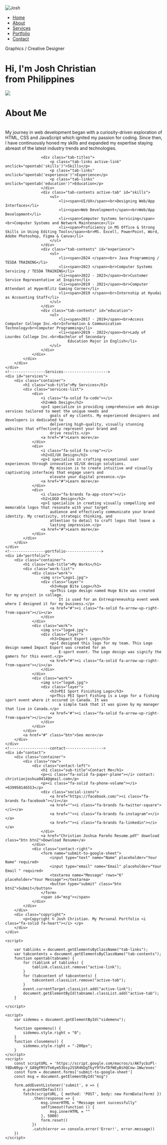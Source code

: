 <!DOCTYPE html>
<html lang="en">

<head>
    <meta charset="UTF-8">
    <meta http-equiv="X-UA-Compatible" content="IE=edge">
    <meta name="" viewport" content="" width=device-width, initial-scale="1.0">
    <title>Personal Portfolio</title>
    <link rel="stylesheet" href="style.css">
    <script src="https://kit.fontawesome.com/f3ec613ece.js" crossorigin="anonymous"></script>
</head>

<body>
    <div id="header">
        <div class="container">
            <nav>
                <img src="christianjosh.png" alt="Josh">
                <ul id="sidemenu">
                    <li><a href="#header">Home</a></li>
                    <li><a href="#about">About</a></li>
                    <li><a href="#services">Services</a></li>
                    <li><a href="#portfolio">Portfolio</a></li>
                    <li><a href="#contact">Contact</a></li>
                    <i class="fa-solid fa-xmark" onclick="closemenu()"></i>
                </ul>
                <i class="fa-solid fa-bars" onclick="openmenu()"></i>
            </nav>
            <div class="header-text">
                <p>Graphics / Creative Designer</p>
                <h1>Hi, I'm <span>Josh Christian</span><br>from Philippines</h1>
            </div>
        </div>
    </div>
    <!-----------about----------->
    <div id="about">
        <div class="container">
            <div class="row">
                <div class="about-col-1">
                    <img src="image_123650291 (1).JPG">
                </div>
                <div class="about-col-2">
                    <h1 class="sub-title">About Me</h1>
                    <p> <br>My journey in web development began with a curiosity-driven exploration of HTML, CSS and
                        JavaScript which ignited my passion for coding. Since then, I have continuously honed my skills
                        and expanded my expertise staying abreast of the latest industry trends and technologies.</p>

                    <div class="tab-titles">
                        <p class="tab-links active-link" onclick="opentab('skills')">Skills</p>
                        <p class="tab-links" onclick="opentab('experience')">Experience</p>
                        <p class="tab-links" onclick="opentab('education')">Education</p>
                    </div>
                    <div class="tab-contents active-tab" id="skills">
                        <ul>
                            <li><span>UI/UX</span><br>Designing Web/App Interfaces</li>
                            <li><span>Web Development</span><br>Web/App Development</li>
                            <li><span>Computer Systems Servicing</span><br>Computer Systems and Network Maintenance</li>
                            <li><span>Proficiency in MS Office & Strong Skills in Using Editing Tools</span><br>MS. Excell, PowerPoint, Word, Adobe Photoshop, Figma & Canva</li>
                        </ul>
                    </div>
                    <div class="tab-contents" id="experience">
                        <ul>
                            <li><span>2024 </span><br> Java Programming / TESDA TRAINING</li>
                            <li><span>2023 </span><br>Computer Systems Servicing / TESDA TRAINING</li>
                            <li><span>2022 - 2023</span><br>Customer Service Representative at Inspiro</li>
                            <li><span>2019 - 2021</span><br>Computer Attendant at HyperBlitz Gaming Corner</li>
                            <li><span>2019 </span><br>Internship at Hyudai as Accounting Staff</li>
                        </ul>
                    </div>
                    <div class="tab-contents" id="education">
                        <ul>
                            <li><span>2017 - 2019</span><br>Access Computer College Inc.<br>Information & Communication Technology<br>Computer Programming</li>
                            <li><span>2019 - 2022</span><br>Lady of Lourdes College Inc.<br>Bachelor of Secondary
                                Education Major in English</li>
                        </ul>
                    </div>
                </div>
            </div>
        </div>
    </div>
    <!----------------Services-------------------->
    <div id="services">
        <div class="container">
            <h1 class="sub-title">My Services</h1>
            <div class="services-list">
                <div>
                    <i class="fa-solid fa-code"></i>
                    <h2>Web Design</h2>
                    <p>I specialize in providing comprehensive web design services tailored to meet the unique needs and
                        goals of my clients. My experienced designers and developers is dedicated to
                        delivering high-quality, visually stunning websites that effectively represent your brand and
                        drive results.</p>
                    <a href="#">Learn more</a>
                </div>
                <div>
                    <i class="fa-solid fa-crop"></i>
                    <h2>UI/UX Design</h2>
                    <p>I specialize in crafting exceptional user experiences through innovative UI/UX design solutions.
                        My mission is to create intuitive and visually captivating interfaces that engage users and
                        elevate your digital presence.</p>
                    <a href="#">Learn more</a>
                </div>
                <div>
                    <i class="fa-brands fa-app-store"></i>
                    <h2>LOGO Design</h2>
                    <p>I specialize in creating visually compelling and memorable logos that resonate with your target
                        audience and effectively communicate your brand identity. My creativity, strategic thinking, and
                        attention to detail to craft logos that leave a
                        lasting impression.</p>
                    <a href="#">Learn more</a>
                </div>
            </div>
        </div>
    </div>
    <!----------------portfolio---------------->
    <div id="portfolio">
        <div class="container">
            <h1 class="sub-title">My Works</h1>
            <div class="work-list">
                <div class="work">
                    <img src="Logo1.jpg">
                    <div class="layer">
                        <h3>Huge Bite Logo</h3>
                        <p>This Logo design named Huge Bite was created for my project in college.
                            It is used for an Entreupreneuship event week where I designed it for my business.</p>
                        <a href="#"><i class="fa-solid fa-arrow-up-right-from-square"></i></a>
                    </div>
                </div>
                <div class="work">
                    <img src="logo4.jpg">
                    <div class="layer">
                        <h3>Impact Esport Logo</h3>
                        <p>I designed this logo for my team. This Logo design named Impact Esport was created for an
                            E-sport event. The Logo design was signify the gamers for this event.</p>
                        <a href="#"><i class="fa-solid fa-arrow-up-right-from-square"></i></a>
                    </div>
                </div>
                <div class="work">
                    <img src="logo6.jpg">
                    <div class="layer">
                        <h3>PEI Sport Finishing Logo</h3>
                        <p>This PEI Sport Fishing is a Logo for a fishing sport event where it occured in Canada. It was
                            a simple task that it was given by my manager that live in Canada.</p>
                        <a href="#"><i class="fa-solid fa-arrow-up-right-from-square"></i></a>
                    </div>
                </div>
            </div>
            <a href="#" class="btn">See more</a>
        </div>
    </div>
    <!------------------contact----------------->
    <div id="contact">
        <div class="container">
            <div class="row">
                <div class="contact-left">
                    <h1 class="sub-title">Contact Me</h1>
                    <p><i class="fa-solid fa-paper-plane"></i> contact: christianjoshua0414@gmail.com</p>
                    <p><i class="fa-solid fa-phone-volume"></i> +639950146553</p>
                    <div class="social-icons">
                        <a href="https://facebook.com/"><i class="fa-brands fa-facebook"></i></a>
                        <a href=""><i class="fa-brands fa-twitter-square"></i></a>
                        <a href=""><i class="fa-brands fa-instagram"></i></a>
                        <a href=""><i class="fa-brands fa-linkedin"></i></a>
                    </div>
                    <a href="Christian Joshua Pareño Resume.pdf" download class="btn btn2">Download Resume</a>
                </div>
                <div class="contact-right">
                    <form name="submit-to-google-sheet">
                        <input type="text" name="Name" placeholder="Your Name" required>
                        <input type="email" name="Email" placeholder="Your Email " required>
                        <textarea name="Message" rows="6" placeholder="Your Message"></textarea>
                        <button type="submit" class="btn btn2">Submit</button>
                    </form>
                    <span id="msg"></span>
                </div>
            </div>
        </div>
        <div class="copyright">
            <p>Copyright © Josh Christian. My Personal Portfolio <i class="fa-solid fa-heart"></i> </p>
        </div>
    </div>

    <script>

        var tablinks = document.getElementsByClassName("tab-links");
        var tabcontents = document.getElementsByClassName("tab-contents");
        function opentab(tabname) {
            for (tablink of tablinks) {
                tablink.classList.remove("active-link");
            }
            for (tabcontent of tabcontents) {
                tabcontent.classList.remove("active-tab");
            }
            event.currentTarget.classList.add("active-link");
            document.getElementById(tabname).classList.add("active-tab");
        }

    </script>

    <script>
        var sidemeu = document.getElementById("sidemenu");

        function openmenu() {
            sidemeu.style.right = "0";
        }
        function closemenu() {
            sidemeu.style.right = "-200px";
        }
    </script>
    <script>
        const scriptURL = 'https://script.google.com/macros/s/AKfycbzPl-Y8DuN9yp-Y_GA9gFMtVTe6ym53bsy2SSR4kDgTkyY9fXvTDfWEyBshQCnw-1Ww/exec'
        const form = document.forms['submit-to-google-sheet']
        const msg = document.getElementById("msg")

        form.addEventListener('submit', e => {
            e.preventDefault()
            fetch(scriptURL, { method: 'POST', body: new FormData(form) })
                .then(response => {
                    msg.innerHTML = "Message sent successfully"
                    setTimeout(function () {
                        msg.innerHTML = ""
                    }, 5000)
                    form.reset()
                })
                .catch(error => console.error('Error!', error.message))
        })
    </script>
</body>

</html>
